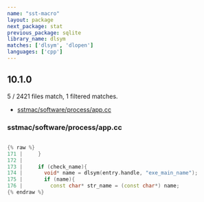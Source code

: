 ```yaml
---
name: "sst-macro"
layout: package
next_package: stat
previous_package: sqlite
library_name: dlsym
matches: ['dlsym', 'dlopen']
languages: ['cpp']
---
```

## 10.1.0
5 / 2421 files match, 1 filtered matches.

 - [sstmac/software/process/app.cc](#sstmacsoftwareprocessappcc)

### sstmac/software/process/app.cc

```cpp

{% raw %}
171 |     }
172 | 
173 |     if (check_name){
174 |       void* name = dlsym(entry.handle, "exe_main_name");
175 |       if (name){
176 |         const char* str_name = (const char*) name;
{% endraw %}

```